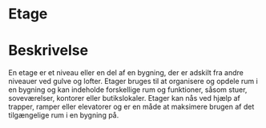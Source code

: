 # Etage

# Beskrivelse

En etage er et niveau eller en del af en bygning, der er adskilt fra andre niveauer ved gulve og lofter. Etager bruges til at organisere og opdele rum i en bygning og kan indeholde forskellige rum og funktioner, såsom stuer, soveværelser, kontorer eller butikslokaler. Etager kan nås ved hjælp af trapper, ramper eller elevatorer og er en måde at maksimere brugen af det tilgængelige rum i en bygning på.
